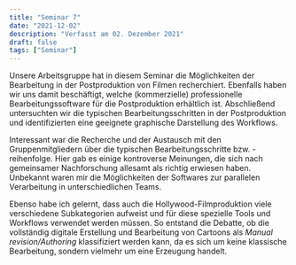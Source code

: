 ```yaml
---
title: "Seminar 7"
date: "2021-12-02"
description: "Verfasst am 02. Dezember 2021"
draft: false
tags: ["Seminar"]
---
```


Unsere Arbeitsgruppe hat in diesem Seminar die Möglichkeiten der Bearbeitung in der Postproduktion von Filmen recherchiert. Ebenfalls haben wir uns damit beschäftigt, welche (kommerzielle) professionelle Bearbeitungssoftware für die Postproduktion erhältlich ist. Abschließend untersuchten wir die typischen Bearbeitungsschritten in der Postproduktion und identifizierten eine geeignete graphische Darstellung des Workflows.

Interessant war die Recherche und der Austausch mit den Gruppenmitgliedern über die typischen Bearbeitungsschritte bzw. -reihenfolge. Hier gab es einige kontroverse Meinungen, die sich nach gemeinsamer Nachforschung allesamt als richtig erwiesen haben. Unbekannt waren mir die Möglichkeiten der Softwares zur parallelen Verarbeitung in unterschiedlichen Teams.

Ebenso habe ich gelernt, dass auch die Hollywood-Filmproduktion viele verschiedene Subkategorien aufweist und für diese spezielle Tools und Workflows verwendet werden müssen. So entstand die Debatte, ob die vollständig digitale Erstellung und Bearbeitung von Cartoons als _Manual revision/Authoring_ klassifiziert werden kann, da es sich um keine klassische Bearbeitung, sondern vielmehr um eine Erzeugung handelt.